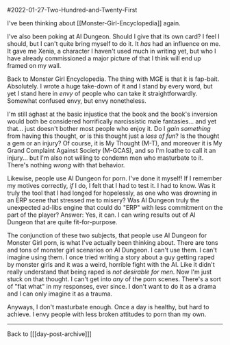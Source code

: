#2022-01-27-Two-Hundred-and-Twenty-First

I've been thinking about [[Monster-Girl-Encyclopedia]] again.

I've also been poking at AI Dungeon.  Should I give that its own card?  I feel I should, but I can't quite bring myself to do it.  It *has* had an influence on me.  It gave me Xenia, a character I haven't used much in writing yet, but who I have already commissioned a major picture of that I think will end up framed on my wall.

Back to Monster Girl Encyclopedia.  The thing with MGE is that it is fap-bait.  Absolutely.  I wrote a huge take-down of it and I stand by every word, but yet I stand here in *envy* of people who can take it straightforwardly.  Somewhat confused envy, but envy nonetheless.

I'm still aghast at the basic injustice that the book and the book's inversion would both be considered horrifically narcissistic male fantasies... and yet that... just doesn't bother most people who enjoy it.  Do I *gain something* from having this thought, or is this thought just a *loss of fun*?  Is the thought a gem or an injury?  Of course, it is My Thought (M-T), and moreover it is My Grand Complaint Against Society (M-GCAS), and so I'm loathe to call it an injury... but I'm also not willing to condemn men who masturbate to it.  There's nothing *wrong* with that behavior.

Likewise, people use AI Dungeon for porn.  I've done it myself!  If I remember my motives correctly, *if* I do, I felt that I had to test it.  I had to know.  Was it truly the tool that I had longed for hopelessly, as one who was drowning in an ERP scene that stressed me to misery?  Was AI Dungeon truly the unexpected ad-libs engine that could do "ERP" with less commitment on the part of the player?  Answer:  Yes, it can.  I can wring results out of AI Dungeon that are quite fit-for-purpose.

The conjunction of these two subjects, that people use AI Dungeon for Monster Girl porn, is what I've actually been thinking about.  There are tons and tons of monster girl scenarios on AI Dungeon.  I can't use them.  I can't imagine using them.  I once tried writing a story about a guy getting raped by monster girls and it was a weird, horrible fight with the AI.  Like it didn't really understand that being raped is *not desirable for men*.  Now I'm just stuck on that thought.  I can't get into *any* of the porn scenes.  There's a sort of "flat what" in my responses, ever since.  I don't want to do it as a drama and I can only imagine it as a trauma.

Anyways, I don't masturbate enough.  Once a day is healthy, but hard to achieve.  I envy people with less broken attitudes to porn than my own.

---
Back to [[[day-post-archive]]]